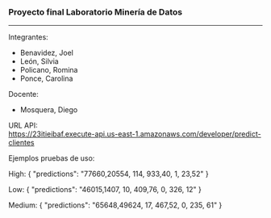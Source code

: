 ### Proyecto final Laboratorio Minería de Datos
---

Integrantes:
- Benavidez, Joel
- León, Silvia
- Policano, Romina
- Ponce, Carolina

Docente:
- Mosquera, Diego


URL API:   
https://23itieibaf.execute-api.us-east-1.amazonaws.com/developer/predict-clientes

Ejemplos pruebas de uso: 

High:
{
  "predictions": "77660,20554, 114, 933,40, 1, 23,52"
}


Low:
{
  "predictions": "46015,1407, 10, 409,76, 0, 326, 12"
}

Medium:
{
  "predictions": "65648,49624, 17, 467,52, 0, 235, 61"
}
